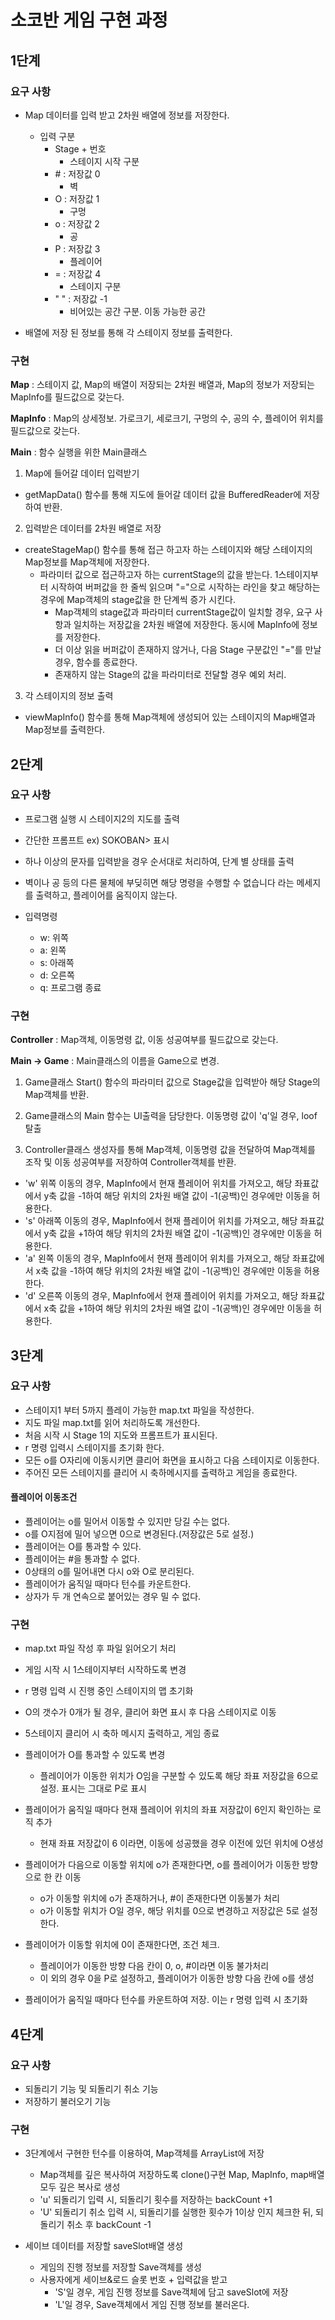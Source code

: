 # 소코반 게임 구현 과정

## 1단계

### 요구 사항

* Map 데이터를 입력 받고 2차원 배열에 정보를 저장한다.
  - 입력 구분
    - Stage + 번호
        - 스테이지 시작 구분
    - \# : 저장값 0
        - 벽
    - O : 저장값 1
        - 구멍
    - o : 저장값 2
        - 공
    - P : 저장값 3
        - 플레이어
    - = : 저장값 4
        - 스테이지 구분
    - " " : 저장값 -1
        - 비어있는 공간 구분. 이동 가능한 공간
    

* 배열에 저장 된 정보를 통해 각 스테이지 정보를 출력한다.

### 구현

**Map** : 스테이지 값, Map의 배열이 저장되는 2차원 배열과, Map의 정보가 저장되는 MapInfo를 필드값으로 갖는다.

**MapInfo** : Map의 상세정보. 가로크기, 세로크기, 구멍의 수, 공의 수, 플레이어 위치를 필드값으로 갖는다.

**Main** : 함수 실행을 위한 Main클래스

1. Map에 들어갈 데이터 입력받기
  - getMapData() 함수를 통해 지도에 들어갈 데이터 값을 BufferedReader에 저장하여 반환.

2. 입력받은 데이터를 2차원 배열로 저장
  - createStageMap() 함수를 통해 접근 하고자 하는 스테이지와 해당 스테이지의 Map정보를 Map객체에 저장한다.
    - 파라미터 값으로 접근하고자 하는 currentStage의 값을 받는다. 1스테이지부터 시작하여 버퍼값을 한 줄씩 읽으며 "="으로 시작하는 라인을 찾고 해당하는 경우에 Map객체의 stage값을 한 단계씩 증가 시킨다.
      - Map객체의 stage값과 파라미터 currentStage값이 일치할 경우, 요구 사항과 일치하는 저장값을 2차원 배열에 저장한다. 동시에 MapInfo에 정보를 저장한다.
      - 더 이상 읽을 버퍼값이 존재하지 않거나, 다음 Stage 구분값인 "="를 만날 경우, 함수를 종료한다.
      - 존재하지 않는 Stage의 값을 파라미터로 전달할 경우 예외 처리.

3. 각 스테이지의 정보 출력
  - viewMapInfo() 함수를 통해 Map객체에 생성되어 있는 스테이지의 Map배열과 Map정보를 출력한다.

## 2단계

### 요구 사항

- 프로그램 실행 시 스테이지2의 지도를 출력
- 간단한 프롬프트 ex) SOKOBAN> 표시
- 하나 이상의 문자를 입력받을 경우 순서대로 처리하여, 단계 별 상태를 출력
- 벽이나 공 등의 다른 물체에 부딪히면 해당 명령을 수행할 수 없습니다 라는 메세지를 출력하고, 플레이어를 움직이지 않는다.


- 입력명령
  - w: 위쪽
  - a: 왼쪽
  - s: 아래쪽
  - d: 오른쪽
  - q: 프로그램 종료
  
### 구현

**Controller** : Map객체, 이동명령 값, 이동 성공여부를 필드값으로 갖는다.

**Main -> Game** : Main클래스의 이름을 Game으로 변경.

1. Game클래스 Start() 함수의 파라미터 값으로 Stage값을 입력받아 해당 Stage의 Map객체를 반환.


2. Game클래스의 Main 함수는 UI출력을 담당한다. 이동명령 값이 'q'일 경우, loof 탈출


3. Controller클래스 생성자를 통해 Map객체, 이동명령 값을 전달하여 Map객체를 조작 및 이동 성공여부를 저장하여 Controller객체를 반환.
  - 'w' 위쪽 이동의 경우, MapInfo에서 현재 플레이어 위치를 가져오고, 해당 좌표값에서 y축 값을 -1하여 해당 위치의 2차원 배열 값이 -1(공백)인 경우에만 이동을 허용한다.
  - 's' 아래쪽 이동의 경우, MapInfo에서 현재 플레이어 위치를 가져오고, 해당 좌표값에서 y축 값을 +1하여 해당 위치의 2차원 배열 값이 -1(공백)인 경우에만 이동을 허용한다.
  - 'a' 왼쪽 이동의 경우, MapInfo에서 현재 플레이어 위치를 가져오고, 해당 좌표값에서 x축 값을 -1하여 해당 위치의 2차원 배열 값이 -1(공백)인 경우에만 이동을 허용한다.
  - 'd' 오른쪽 이동의 경우, MapInfo에서 현재 플레이어 위치를 가져오고, 해당 좌표값에서 x축 값을 +1하여 해당 위치의 2차원 배열 값이 -1(공백)인 경우에만 이동을 허용한다.

## 3단계

### 요구 사항

- 스테이지1 부터 5까지 플레이 가능한 map.txt 파일을 작성한다.
- 지도 파일 map.txt를 읽어 처리하도록 개선한다.
- 처음 시작 시 Stage 1의 지도와 프롬프트가 표시된다.
- r 명령 입력시 스테이지를 초기화 한다.
- 모든 o를 O자리에 이동시키면 클리어 화면을 표시하고 다음 스테이지로 이동한다.
- 주어진 모든 스테이지를 클리어 시 축하메시지를 출력하고 게임을 종료한다.

#### 플레이어 이동조건

- 플레이어는 o를 밀어서 이동할 수 있지만 당길 수는 없다.
- o를 O지점에 밀어 넣으면 0으로 변경된다.(저장값은 5로 설정.)
- 플레이어는 O를 통과할 수 있다.
- 플레이어는 #을 통과할 수 없다.
- 0상태의 o를 밀어내면 다시 o와 O로 분리된다.
- 플레이어가 움직일 때마다 턴수를 카운트한다.
- 상자가 두 개 연속으로 붙어있는 경우 밀 수 없다.

### 구현

- map.txt 파일 작성 후 파일 읽어오기 처리
- 게임 시작 시 1스테이지부터 시작하도록 변경
- r 명령 입력 시 진행 중인 스테이지의 맵 초기화
- O의 갯수가 0개가 될 경우, 클리어 화면 표시 후 다음 스테이지로 이동
- 5스테이지 클리어 시 축하 메시지 출력하고, 게임 종료
  
- 플레이어가 O를 통과할 수 있도록 변경
  - 플레이어가 이동한 위치가 O임을 구분할 수 있도록 해당 좌표 저장값을 6으로 설정. 표시는 그대로 P로 표시
- 플레이어가 움직일 때마다 현재 플레이어 위치의 좌표 저장값이 6인지 확인하는 로직 추가
  - 현재 좌표 저장값이 6 이라면, 이동에 성공했을 경우 이전에 있던 위치에 O생성
- 플레이어가 다음으로 이동할 위치에 o가 존재한다면, o를 플레이어가 이동한 방향으로 한 칸 이동
  - o가 이동할 위치에 o가 존재하거나, #이 존재한다면 이동불가 처리
  - o가 이동할 위치가 O일 경우, 해당 위치를 0으로 변경하고 저장값은 5로 설정한다.
- 플레이어가 이동할 위치에 0이 존재한다면, 조건 체크.
  - 플레이어가 이동한 방향 다음 칸이 0, o, #이라면 이동 불가처리
  - 이 외의 경우 0을 P로 설정하고, 플레이어가 이동한 방향 다음 칸에 o를 생성
- 플레이어가 움직일 때마다 턴수를 카운트하여 저장. 이는 r 명령 입력 시 초기화

## 4단계

### 요구 사항

- 되돌리기 기능 및 되돌리기 취소 기능
- 저장하기 불러오기 기능

### 구현

- 3단계에서 구현한 턴수를 이용하여, Map객체를 ArrayList에 저장
  - Map객체를 깊은 복사하여 저장하도록 clone()구현 Map, MapInfo, map배열 모두 깊은 복사로 생성
  - 'u' 되돌리기 입력 시, 되돌리기 횟수를 저장하는 backCount +1
  - 'U' 되돌리기 취소 입력 시, 되돌리기를 실행한 횟수가 1이상 인지 체크한 뒤, 되돌리기 취소 후 backCount -1
  
- 세이브 데이터를 저장할 saveSlot배열 생성
  - 게임의 진행 정보를 저장할 Save객체를 생성
  - 사용자에게 세이브&로드 슬롯 번호 + 입력값을 받고
    - 'S'일 경우, 게임 진행 정보를 Save객체에 담고 saveSlot에 저장 
    - 'L'일 경우, Save객체에서 게임 진행 정보를 불러온다.
  